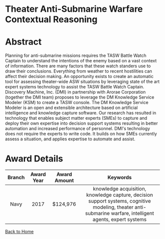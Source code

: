 
Theater Anti-Submarine Warfare Contextual Reasoning
===================================================

# Abstract


Planning for anti-submarine missions requires the TASW Battle Watch Captain to understand the intentions of the enemy based on a vast context of information. There are many factors that these watch standers use to draw their conclusions. Everything from weather to recent hostilities can affect their decision making. An opportunity exists to create an automatic tool for assessing theater-wide ASW situations by leveraging state of the art expert systems technology to assist the TASW Battle Watch Captain. Discovery Machine, Inc. (DMI) in partnership with Arorae Corporation (together the DMI team) proposes to leverage the DM Knowledge Service Modeler (KSM) to create a TASW console. The DM Knowledge Service Modeler is an open and extensible architecture based on artificial intelligence and knowledge capture software. Our research has resulted in technology that enables subject matter experts (SMEs) to capture and deploy their own expertise into decision support systems resulting in better automation and increased performance of personnel. DMI's technology does not require the experts to write code. It builds on how SMEs currently assess a situation, and applies expertise to automate and assist.  

# Award Details

|Branch|Award Year|Award Amount|Keywords|
| :---: | :---: | :---: | :---: |
|Navy|2017|$124,976|knowledge acquisition, knowledge capture, decision support systems, cognitive modeling, theater anti-submarine warfare, intelligent agents, expert systems|
  
  


[Back to Home](https://github.com/chrischow/dod_sbir_awards#1947)